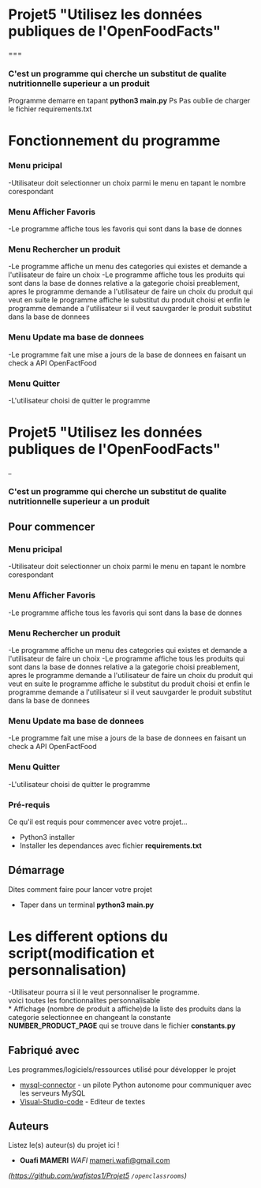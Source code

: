 # Projet5 "Utilisez les données publiques de l'OpenFoodFacts"
===
<h3>C'est un programme qui cherche un  substitut de qualite nutritionnelle superieur a un produit  </h3>
Programme demarre en tapant <strong>python3 main.py</strong>  
Ps Pas oublie de charger le fichier requirements.txt

# Fonctionnement du programme
<h3>Menu pricipal</h3> 
    -Utilisateur doit selectionner un choix parmi le menu en tapant le nombre corespondant  
<h3>Menu Afficher Favoris</h3> 
    -Le programme affiche tous les favoris qui sont dans la base de donnes  
<h3>Menu Rechercher un produit</h3>
    -Le programme affiche un menu des categories qui existes et demande a l'utilisateur de faire un choix
    -Le programme affiche tous les produits qui sont dans la base de donnes relative a la gategorie choisi preablement, apres le programme demande a l'utilisateur de faire un choix du produit qui veut en suite le programme affiche le substitut du produit choisi
    et enfin le programme demande a l'utilisateur si il veut sauvgarder
    le produit substitut dans la base de donnees  
<h3>Menu Update ma base de donnees</h3> 
    -Le programme fait une mise a jours de la base de donnees en faisant un check a API OpenFactFood  
<h3>Menu Quitter</h3>  
    -L'utilisateur choisi de quitter le programme  




#
# Projet5 "Utilisez les données publiques de l'OpenFoodFacts"
_


<h3>C'est un programme qui cherche un  substitut de qualite nutritionnelle
superieur a un produit  </h3>

## Pour commencer

<h3>Menu pricipal</h3> 
    -Utilisateur doit selectionner un choix parmi le menu en tapant le nombre corespondant  
<h3>Menu Afficher Favoris</h3> 
    -Le programme affiche tous les favoris qui sont dans la base de donnes  
<h3>Menu Rechercher un produit</h3>
    -Le programme affiche un menu des categories qui existes et demande a l'utilisateur de faire un choix
    -Le programme affiche tous les produits qui sont dans la base de donnes relative a la gategorie choisi preablement, apres le programme demande a l'utilisateur de faire un choix du produit qui veut en suite le programme affiche le substitut du produit choisi
    et enfin le programme demande a l'utilisateur si il veut sauvgarder
    le produit substitut dans la base de donnees  
<h3>Menu Update ma base de donnees</h3> 
    -Le programme fait une mise a jours de la base de donnees en faisant un check a API OpenFactFood  
<h3>Menu Quitter</h3>  
    -L'utilisateur choisi de quitter le programme  

### Pré-requis

Ce qu'il est requis pour commencer avec votre projet...

- Python3 installer
- Installer les dependances avec fichier <strong>requirements.txt</strong>


## Démarrage

Dites comment faire pour lancer votre projet
 
- Taper dans un terminal <strong>python3 main.py</strong> 

# Les different options du script(modification et personnalisation)
  
-Utilisateur pourra si il le veut personnaliser le programme.   
voici toutes les fonctionnalites personnalisable  
    * Affichage (nombre de produit a affiche)de la liste des produits       dans la categorie selectionnee en changeant la constante           <strong>NUMBER_PRODUCT_PAGE</strong> qui se trouve dans le fichier <strong>constants.py</strong>
    

## Fabriqué avec

Les programmes/logiciels/ressources utilisé pour développer le projet


* [mysql-connector](https://dev.mysql.com/doc/connector-python/en/) - un pilote Python autonome pour communiquer avec les serveurs MySQL
* [Visual-Studio-code](https://code.visualstudio.com) - Editeur de textes


## Auteurs
Listez le(s) auteur(s) du projet ici !
* **Ouafi MAMERI** _WAFI_ [mameri.wafi@gmail.com](https://github.com/wafistos1/Projet5)


_(https://github.com/wafistos1/Projet5 ``/openclassrooms``)_

